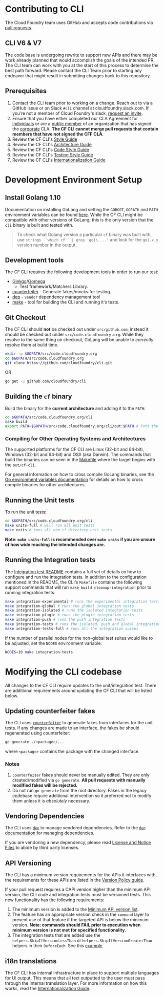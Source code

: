 # Contributing to CLI

The Cloud Foundry team uses GitHub and accepts code contributions via [pull
requests](https://help.github.com/articles/about-pull-requests/).

## CLI V6 & V7

The code base is undergoing rewrite to support new APIs and there may be work
already planned that would accomplish the goals of the intended PR. The CLI team
can work with you at the start of this process to determine the best path
forward. Please contact the CLI Team prior to starting any endeavor that might
result in submitting changes back to this repository.

## Prerequisites
1. Contact the CLI team prior to working on a change. Reach out to via a GitHub
   issue or on Slack `#cli` channel at cloudfoundry.slack.com. If you're not a
   member of Cloud Foundry's slack, [request an
   invite](https://slack.cloudfoundry.org/).
1. Ensure that you have either completed our CLA Agreement for
   [individuals](https://www.cloudfoundry.org/pdfs/CFF_Individual_CLA.pdf) or
   are a [public
   member](https://help.github.com/articles/publicizing-or-hiding-organization-membership/)
   of an organization that has signed the
   [corporate](https://www.cloudfoundry.org/pdfs/CFF_Corporate_CLA.pdf) CLA.
   **The CF CLI cannot merge pull requests that contain members that have not
   signed the CFF CLA**.
1. Review the CF CLI's [Style
   Guide](https://github.com/cloudfoundry/cli/wiki/CF-CLI-Style-Guide)
1. Review the CF CLI's [Architecture
   Guide](https://github.com/cloudfoundry/cli/wiki/Architecture-Guide)
1. Review the CF CLI's [Code Style
   Guide](https://github.com/cloudfoundry/cli/wiki/Code-Style-Guide)
1. Review the CF CLI's [Testing Style
   Guide](https://github.com/cloudfoundry/cli/wiki/Testing-Style-Guide)
1. Review the CF CLI's [Internationalization
   Guide](https://github.com/cloudfoundry/cli/wiki/Internationalization-Guide)

# Development Environment Setup

## Install Golang 1.10

Documentation on installing GoLang and setting the `GOROOT`, `GOPATH` and `PATH`
environment variables can be found [here](https://golang.org/doc/install). While
the CF CLI might be compatible with other versions of GoLang, this is the only
version that the `cli` binary is built and tested with.

> To check what Golang version a particular `cf` binary was built with, use
> `strings ``which cf`` | grep 'go1\....'` and look for the `go1.x.y` version number in
> the output.

## Development tools

The CF CLI requires the following development tools in order to run our test:
- [Ginkgo](https://github.com/onsi/ginkgo)/[Gomega](https://github.com/onsi/gomega)
  - Test framework/Matchers Library.
- [counterfeiter](https://github.com/maxbrunsfeld/counterfeiter) - Generate
  fakes/mocks for testing.
- [dep](https://github.com/golang/dep) - `vendor` dependency management tool
- [make](https://www.gnu.org/software/make/) - tool for building the CLI and
  running it's tests.

## Git Checkout

The CF CLI should **not** be checked out under `src/github.com`, instead it
should be checked out under `src/code.cloudfoundry.org`. While they resolve to
the same thing on checkout, GoLang will be unable to _correctly_ resolve them at
build time.

```bash
mkdir -p $GOPATH/src/code.cloudfoundry.org
cd $GOPATH/src/code.cloudfoundry.org
git clone https://github.com/cloudfoundry/cli.git
```

OR

```bash
go get -u github.com/cloudfoundry/cli
```

## Building the `cf` binary

Build the binary for the **current architecture** and adding it to the `PATH`:
```bash
cd $GOPATH/src/code.cloudfoundry.org/cli
make build
export PATH=$GOPATH/src/code.cloudfoundry.org/cli/out:$PATH # Puts the built CLI first in your PATH
```

### Compiling for Other Operating Systems and Architectures

The supported platforms for the CF CLI are Linux (32-bit and 64-bit), Windows
(32-bit and 64-bit) and OSX (aka Darwin). The commands that build the binaries
can be seen in the [Makefile](/Makefile) where the target begins with the
`out/cf-cli`.


For general information on how to cross compile GoLang binaries, see the [Go
environment variables
documentation](https://golang.org/doc/install/source#environment) for details on
how to cross compile binaries for other architectures.

## Running the Unit tests

To run the unit tests:
```bash
cd $GOPATH/src/code.cloudfoundry.org/cli
make units-full # will run all unit tests
make units # runs all non-cf directory unit tests
```

**Note: `make units-full` is recommended over `make units` if you are unsure of
how wide reaching the intended changes are.**

## Running the Integration tests

The [Integration test README](/integration/README.md) contains a full set of
details on how to configure and run the integration tests. In addition to the
configuration mentioned in the README, the CLI's `Makefile` contains the
following support commands that will run `make build cleanup-integration` prior
to running integration tests:

```bash
make integration-experimental # runs the experimental integration tests
make integration-global # runs the global integration tests
make integration-isolated # runs the isolated integration tests
make integration-plugin # runs the plugin integration tests
make integration-push # runs the push integration tests
make integration-tests # runs the isolated, push and global integration tests
make integration-tests-full # runs all the integration suites
```

If the number of parallel nodes for the non-global test suites would like to be
adjusted, set the `NODES` environment variable:

```bash
NODES=10 make integration-tests
```

# Modifying the CLI codebase

All changes to the CF CLI require updates to the unit/integration test. There
are additional requirements around updating the CF CLI that will be listed
below.

## Updating counterfeiter fakes

The CLI uses [`counterfeiter`](https://github.com/maxbrunsfeld/counterfeiter) to
generate fakes from interfaces for the unit tests. If any changes are made to an
interface, the fakes be should regenerated using counterfeiter:

```bash
go generate ./<package>/...
```

where `<package>` contains the package with the changed interface.

### Notes
1. `counterfeiter` fakes should never be manually edited. They are only
   created/modified via `go generate`. **All pull requests with manually modified
   fakes will be rejected.**
1. Do not run `go generate` from the root directory. Fakes in the legacy
   codebase require additional intervention so it preferred not to modify them
   unless it is _absolutely_ necessary.

## Vendoring Dependencies

The CLI uses [`dep`](https://github.com/golang/dep) to manage vendored
dependencies. Refer to the [`dep`
documentation](https://golang.github.io/dep/docs/daily-dep.html) for managing
dependencies.

If you are vendoring a new dependency, please read [License and Notice
Files](https://github.com/cloudfoundry/cli/wiki/License-and-Notice-Files) to
abide by third party licenses.

## API Versioning

The CLI has a minimum version requirements for the APIs it interfaces with, the
requirements for these APIs are listed in the [Version Policy
guide](https://github.com/cloudfoundry/cli/wiki/Versioning-Policy#cf-cli-minimum-supported-version).

If your pull request requires a CAPI version higher than the minimum API version,
the CLI code and integration tests must be versioned tests. This new
functionality has the following requirements:

1. The minimum version is added to the [Minimum API version
   list](/api/cloudcontroller/ccversion/minimum_version.go).
1. The feature has an appropriate version check in the `command` layer to prevent
   use of that feature if the targeted API is below the minimum version. **Note:
   commands should FAIL prior to execution when minimum version is not met for
   specified functionality.**
1. The integration tests that are added use the `helpers.SkipIfVersionLessThan`
   or `helpers.SkipIfVersionGreaterThan` helpers in their `BeforeEach`. See this
   [example](https://github.com/cloudfoundry/cli/blob/87aaed8215fad3b2077c6829d1812ead3902d5cf/integration/isolated/create_isolation_segment_command_test.go#L17).

## i18n translations

The CF CLI has internal infrastructure in place to support multiple languages
for UI output. This means that all text outputted to the user must pass through
the internal translation layer. For more information on how this works, read the
[Internationalization
Guide](https://github.com/cloudfoundry/cli/wiki/Internationalization-Guide).
